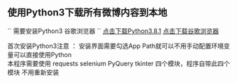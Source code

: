 使用Python3下载所有微博内容到本地
-----
\`\`
需要安装Python3 谷歌浏览器
\`\`
[点击下载Python3.8.1](https://npm.taobao.org/mirrors/python/3.8.1/python-3.8.1.exe) [点击下载谷歌浏览器](https://www.google.cn/chrome/)

首次安装Python3注意 ： 安装界面需要勾选App Path就可以不用手动配置环境变量可以直接使用Python   
本程序需要使用 requests selenium PyQuery tkinter 四个模块，程序自带此四个模块 不用重新安装   

